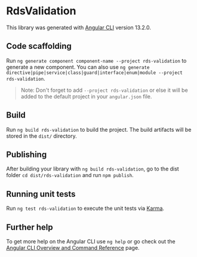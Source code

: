 # RdsValidation

This library was generated with [Angular CLI](https://github.com/angular/angular-cli) version 13.2.0.

## Code scaffolding

Run `ng generate component component-name --project rds-validation` to generate a new component. You can also use `ng generate directive|pipe|service|class|guard|interface|enum|module --project rds-validation`.
> Note: Don't forget to add `--project rds-validation` or else it will be added to the default project in your `angular.json` file. 

## Build

Run `ng build rds-validation` to build the project. The build artifacts will be stored in the `dist/` directory.

## Publishing

After building your library with `ng build rds-validation`, go to the dist folder `cd dist/rds-validation` and run `npm publish`.

## Running unit tests

Run `ng test rds-validation` to execute the unit tests via [Karma](https://karma-runner.github.io).

## Further help

To get more help on the Angular CLI use `ng help` or go check out the [Angular CLI Overview and Command Reference](https://angular.io/cli) page.
